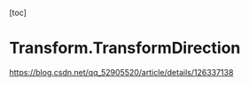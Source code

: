 [toc]



# Transform.TransformDirection

https://blog.csdn.net/qq_52905520/article/details/126337138